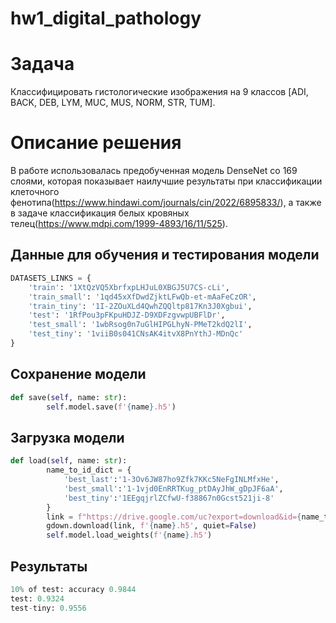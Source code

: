 # hw1_digital_pathology

# Задача
Классифицировать гистологические изображения на 9 классов [ADI, BACK, DEB, LYM, MUC, MUS, NORM, STR, TUM].

# Описание решения
В работе использовалась предобученная модель DenseNet со 169 слоями, которая показывает наилучшие результаты при классификации клеточного фенотипа(https://www.hindawi.com/journals/cin/2022/6895833/), а также в задаче классификация белых кровяных телец(https://www.mdpi.com/1999-4893/16/11/525).

## Данные для обучения и тестирования модели

```python
DATASETS_LINKS = {
    'train': '1XtQzVQ5XbrfxpLHJuL0XBGJ5U7CS-cLi',
    'train_small': '1qd45xXfDwdZjktLFwQb-et-mAaFeCzOR',
    'train_tiny': '1I-2ZOuXLd4QwhZQQltp817Kn3J0Xgbui',
    'test': '1RfPou3pFKpuHDJZ-D9XDFzgvwpUBFlDr',
    'test_small': '1wbRsog0n7uGlHIPGLhyN-PMeT2kdQ2lI',
    'test_tiny': '1viiB0s041CNsAK4itvX8PnYthJ-MDnQc'
}
```

## Сохранение модели
```python
def save(self, name: str):
        self.model.save(f'{name}.h5')
```

## Загрузка модели
```python
def load(self, name: str):
        name_to_id_dict = {
            'best_last':'1-3Ov6JW87ho9Zfk7KKc5NeFgINLMfxHe',
            'best_small':'1-1vjd0EnRRTKug_ptDAyJhW_gDpJF6aA',
            'best_tiny':'1EEgqjrlZCfwU-f38867n0Gcst521ji-8'
        }
        link = f"https://drive.google.com/uc?export=download&id={name_to_id_dict.get(name, '')}"
        gdown.download(link, f'{name}.h5', quiet=False)
        self.model.load_weights(f'{name}.h5')
```

## Результаты
```python
10% of test: accuracy 0.9844
test: 0.9324
test-tiny: 0.9556
```
